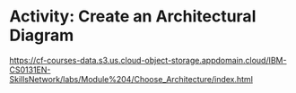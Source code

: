 # Activity: Create an Architectural Diagram

https://cf-courses-data.s3.us.cloud-object-storage.appdomain.cloud/IBM-CS0131EN-SkillsNetwork/labs/Module%204/Choose_Architecture/index.html